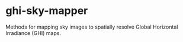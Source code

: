 # ghi-sky-mapper

Methods for mapping sky images to spatially resolve Global Horizontal Irradiance (GHI) maps.


